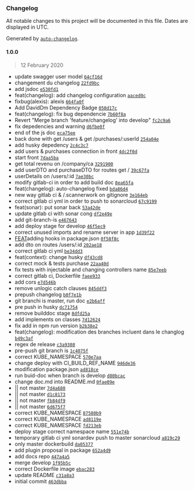 ### Changelog

All notable changes to this project will be documented in this file. Dates are displayed in UTC.

Generated by [`auto-changelog`](https://github.com/CookPete/auto-changelog).

#### 1.0.0

> 12 February 2020

- update swagger user model [`64cf16d`](https://github.com/Laplo/mspr_ci/commit/64cf16dfbc1967f7058785868ffbaa2ce56c90e3)
- changement du changelog [`22fd9bc`](https://github.com/Laplo/mspr_ci/commit/22fd9bcd4cd8a47519f0c08f11c487d0327b35f3)
- add jsdoc [`e530fd1`](https://github.com/Laplo/mspr_ci/commit/e530fd1bd38c1c69eb9a697cf94dd1ba9a9d2404)
- feat(changelog): add changelog configuration [`aaced0c`](https://github.com/Laplo/mspr_ci/commit/aaced0c1e86b41236d2b25649a3e5cb2fdea82a3)
- fixbug(alexis): alexis [`664fa0f`](https://github.com/Laplo/mspr_ci/commit/664fa0fbc4e1da23a33ee021514eea8501eccdbe)
- Add DavidDm Dependency Badge [`050d17c`](https://github.com/Laplo/mspr_ci/commit/050d17c39ac1535d5809758aa8881839ae533de3)
- feat(changelog): fix bug dependencie [`7b60f8a`](https://github.com/Laplo/mspr_ci/commit/7b60f8addedc97cf575a22abf5bcaa229bf22e25)
- Revert "Merge branch 'feature/changelog' into develop" [`fc2c9a6`](https://github.com/Laplo/mspr_ci/commit/fc2c9a6c0f0e3620d081a434fb2771c939476508)
- fix depedencies and warning [`d6fbe0f`](https://github.com/Laplo/mspr_ci/commit/d6fbe0fffe9bf8757e1e12aa7b2508b68e19a715)
- end of the js doc [`eca75ee`](https://github.com/Laplo/mspr_ci/commit/eca75ee9ec4dfe854177e5a5e407c94ced77f23b)
- back done with get /users & get /purchases/:userId [`254a04e`](https://github.com/Laplo/mspr_ci/commit/254a04ec8d398176530a4c7672a958de9802a557)
- add husky depedency [`2c4c3c7`](https://github.com/Laplo/mspr_ci/commit/2c4c3c7192379c541d9c9eea823d9a6a7ba9e8a6)
- add users & purchases connection in front [`4dc2f0d`](https://github.com/Laplo/mspr_ci/commit/4dc2f0dce0499508da657f9d0c159583797e07e4)
- start front [`7daa5ba`](https://github.com/Laplo/mspr_ci/commit/7daa5ba0b8a3fc6cd183633af145f30e8d741648)
- get total revenu on /company/ca [`3291900`](https://github.com/Laplo/mspr_ci/commit/32919003621e65e9f4c08a705053c75e56f62bb0)
- add userDTO and purchaseDTO for routes get / [`39c67fa`](https://github.com/Laplo/mspr_ci/commit/39c67fa300dfdf52c111204b488617c811679254)
- userDetails on /users/:id [`7ae30bc`](https://github.com/Laplo/mspr_ci/commit/7ae30bc38fcc17804eac0463119d1a78be144d4b)
- modify gitlab-ci in order to add build doc [`8ea65fa`](https://github.com/Laplo/mspr_ci/commit/8ea65faaff3b164765fc0ad6ee75782f9fe2c7cc)
- feat(changelog): auto-changelog fixed [`bda86d4`](https://github.com/Laplo/mspr_ci/commit/bda86d4b266e1584173152a3612bc6bc61a024d5)
- new way gitlab ci & /.scannerwork on gitignore [`3e164eb`](https://github.com/Laplo/mspr_ci/commit/3e164ebe4bdcf74024e73188a767e9fa99b57227)
- correct gitlab ci yml in order to push to sonarcloud [`67c9199`](https://github.com/Laplo/mspr_ci/commit/67c9199c4f18566034f56fd8247b53f13a2f7fef)
- feat(sonar): put sonar back [`53a42de`](https://github.com/Laplo/mspr_ci/commit/53a42deec8d56205c69a12185eb48147102244a6)
- update gitlab ci with sonar cong [`df2e49e`](https://github.com/Laplo/mspr_ci/commit/df2e49ec62b74eb02236a55791b7497cdd6cab51)
- add git-branch-is [`e467643`](https://github.com/Laplo/mspr_ci/commit/e46764357274b1b41f27d3849237da11f7ac9d22)
- add deploy stage for develop [`46f5ec9`](https://github.com/Laplo/mspr_ci/commit/46f5ec9ce3f9d47b3825acab04f9a18182f983a8)
- correct unused imports and rename server in app [`1d39f22`](https://github.com/Laplo/mspr_ci/commit/1d39f22dd27eb38c46f0ba80d7f2078efcd7c13f)
- [FEAT](hooks)adding hooks in package.json [`0f58f8c`](https://github.com/Laplo/mspr_ci/commit/0f58f8c12a4ff79e9cd99f3580c21f014f79641e)
- add dto on routes /users/:id [`202ae18`](https://github.com/Laplo/mspr_ci/commit/202ae18c92a70c9365f5995470ae6388e1f70008)
- correct gitlab ci yml [`be34dd3`](https://github.com/Laplo/mspr_ci/commit/be34dd3d3ea6836d6d0a84a87da5e39c83e8d048)
- feat(context): change husky [`df43cd8`](https://github.com/Laplo/mspr_ci/commit/df43cd86fb8f36cb1f4a4bb3c2e10c739858a818)
- correct mock & tests purchase [`22aa40d`](https://github.com/Laplo/mspr_ci/commit/22aa40d994be5a0434440533f1a316532dc3ea59)
- fix tests with injectable and changing controllers name [`85e7eeb`](https://github.com/Laplo/mspr_ci/commit/85e7eeb7b1e852648c0cd3fd6f3d2c746332ef84)
- correct gitlab ci, Dockerfile [`faee933`](https://github.com/Laplo/mspr_ci/commit/faee9336f22f2e875b8dc7e60cb0779688588fb8)
- add cors [`e7d546b`](https://github.com/Laplo/mspr_ci/commit/e7d546b78ae92b81b43759a387401f1774338df3)
- remove unlogic catch clauses [`845ddf3`](https://github.com/Laplo/mspr_ci/commit/845ddf33826c1674a1a1c3c99f08bec48d8fb813)
- prepush changelog [`b0f7e1b`](https://github.com/Laplo/mspr_ci/commit/b0f7e1b30d28a7f09f2e9e0230fbd7864ba75eec)
- git branchi is master, run doc [`e2b6aff`](https://github.com/Laplo/mspr_ci/commit/e2b6afff90a0c2d79f50db9f174811ea03ebd025)
- pre push in husky [`dc71754`](https://github.com/Laplo/mspr_ci/commit/dc71754143cb233163aa42e0f60774d4871dbee8)
- remove builddoc stage [`8dfd25a`](https://github.com/Laplo/mspr_ci/commit/8dfd25a86cf204fc337a5a0a82dcfb641222d8b0)
- add implements on classes [`7d12624`](https://github.com/Laplo/mspr_ci/commit/7d12624bdce0c89483c2e4aa2e87debb9fbfe9cb)
- fix add in npm run version [`b2b38e2`](https://github.com/Laplo/mspr_ci/commit/b2b38e20d0531fed732fa2cc13fac5cb4b939c93)
- feat(changelog): modification des branches incluent dans le changlog [`b49c3af`](https://github.com/Laplo/mspr_ci/commit/b49c3aff0cf024b6f9c7443935458e7c6e0aa612)
- regex de release [`c3a9308`](https://github.com/Laplo/mspr_ci/commit/c3a93082f778a63ed3c0d394ef779d45fbdd8db0)
- pre-push git branch is [`1c4075f`](https://github.com/Laplo/mspr_ci/commit/1c4075f8c1f772ea815dab84a0da604018556a6b)
- correct KUBE_NAMESPACE [`570e7aa`](https://github.com/Laplo/mspr_ci/commit/570e7aab8489c425a7abcd322f478d9641be4202)
- change deploy with CI_BUILD_REF_NAME [`946de36`](https://github.com/Laplo/mspr_ci/commit/946de360b84097e6e333e14bd6f0a9392483a9d2)
- modification package.json [`ad818ce`](https://github.com/Laplo/mspr_ci/commit/ad818ce9ac02787c7867ab31fc15f05cc03529a6)
- run buid-doc when branch is develop [`d80bcac`](https://github.com/Laplo/mspr_ci/commit/d80bcac5676b773ace5de53da0e553c9df4ed653)
- change doc.md into README.md [`0fae09e`](https://github.com/Laplo/mspr_ci/commit/0fae09efafa5a2d1290bd2e34ec4b874a369b854)
- || not master [`7d4a680`](https://github.com/Laplo/mspr_ci/commit/7d4a680e377a468d66aafcccc9893259c23081e6)
- || not master [`d1c8173`](https://github.com/Laplo/mspr_ci/commit/d1c8173e49316a8668762c0e9c04df0520c1ac06)
- || not master [`fb84df9`](https://github.com/Laplo/mspr_ci/commit/fb84df9048fa30ac00e84c147d65354d6a2f280a)
- || not master [`6d675f7`](https://github.com/Laplo/mspr_ci/commit/6d675f70e3a6de421484bc28021401ebafd02d89)
- correct KUBE_NAMESPACE [`87580b9`](https://github.com/Laplo/mspr_ci/commit/87580b98cb74ff19db420c6ce8886c13a20a6780)
- correct KUBE_NAMESPACE [`ad8119e`](https://github.com/Laplo/mspr_ci/commit/ad8119e63c40b5c45ba82580f8d703d8c9394dbe)
- correct KUBE_NAMESPACE [`fd213eb`](https://github.com/Laplo/mspr_ci/commit/fd213eb03996bbb2f3d522d1a382dd74676887fa)
- deploy stage correct namespace name [`551e74b`](https://github.com/Laplo/mspr_ci/commit/551e74bef3094c17856ee7762594cc45647c080f)
- temporary gitlab ci yml sonardev push to master sonarcloud [`a819c29`](https://github.com/Laplo/mspr_ci/commit/a819c29b272182a2cfcf7e70b011b35087999d64)
- only master dockerbuild [`da05377`](https://github.com/Laplo/mspr_ci/commit/da053773878f8eb9646d064e0ba667127db6363c)
- add plugin proposal in package [`652a4d9`](https://github.com/Laplo/mspr_ci/commit/652a4d95253692449874fcf697a081a2f20dbbb9)
- add docs repo [`447a4a5`](https://github.com/Laplo/mspr_ci/commit/447a4a5fd648b5c5415990b420bb09ddefcdf469)
- merge develop [`1f95b5c`](https://github.com/Laplo/mspr_ci/commit/1f95b5c4280b642ceb6ff4721a384da54cff73c5)
- correct Dockerfile image [`ebac283`](https://github.com/Laplo/mspr_ci/commit/ebac283b8470ded867f64adf1e98459d7fc9e06d)
- update README [`c31a8a3`](https://github.com/Laplo/mspr_ci/commit/c31a8a38a16320c454a8e5a80fec88426295010e)
- initial commit [`463dbba`](https://github.com/Laplo/mspr_ci/commit/463dbba76bf2f23b79c6929038d3f5cbe9b63afc)
